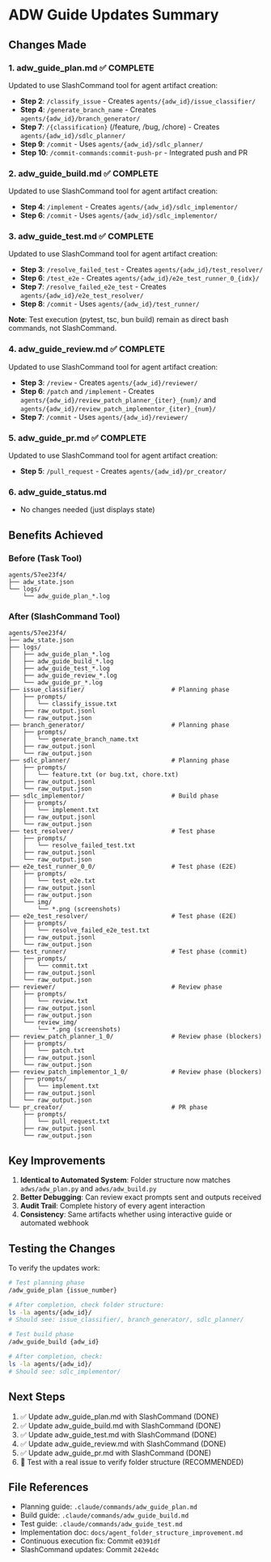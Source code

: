 # ADW Guide Updates Summary

## Changes Made

### 1. adw_guide_plan.md ✅ COMPLETE
Updated to use SlashCommand tool for agent artifact creation:
- **Step 2**: `/classify_issue` - Creates `agents/{adw_id}/issue_classifier/`
- **Step 4**: `/generate_branch_name` - Creates `agents/{adw_id}/branch_generator/`
- **Step 7**: `/{classification}` (/feature, /bug, /chore) - Creates `agents/{adw_id}/sdlc_planner/`
- **Step 9**: `/commit` - Uses `agents/{adw_id}/sdlc_planner/`
- **Step 10**: `/commit-commands:commit-push-pr` - Integrated push and PR

### 2. adw_guide_build.md ✅ COMPLETE
Updated to use SlashCommand tool for agent artifact creation:
- **Step 4**: `/implement` - Creates `agents/{adw_id}/sdlc_implementor/`
- **Step 6**: `/commit` - Uses `agents/{adw_id}/sdlc_implementor/`

### 3. adw_guide_test.md ✅ COMPLETE
Updated to use SlashCommand tool for agent artifact creation:
- **Step 3**: `/resolve_failed_test` - Creates `agents/{adw_id}/test_resolver/`
- **Step 6**: `/test_e2e` - Creates `agents/{adw_id}/e2e_test_runner_0_{idx}/`
- **Step 7**: `/resolve_failed_e2e_test` - Creates `agents/{adw_id}/e2e_test_resolver/`
- **Step 8**: `/commit` - Uses `agents/{adw_id}/test_runner/`

**Note**: Test execution (pytest, tsc, bun build) remain as direct bash commands, not SlashCommand.

### 4. adw_guide_review.md ✅ COMPLETE
Updated to use SlashCommand tool for agent artifact creation:
- **Step 3**: `/review` - Creates `agents/{adw_id}/reviewer/`
- **Step 6**: `/patch` and `/implement` - Creates `agents/{adw_id}/review_patch_planner_{iter}_{num}/` and `agents/{adw_id}/review_patch_implementor_{iter}_{num}/`
- **Step 7**: `/commit` - Uses `agents/{adw_id}/reviewer/`

### 5. adw_guide_pr.md ✅ COMPLETE
Updated to use SlashCommand tool for agent artifact creation:
- **Step 5**: `/pull_request` - Creates `agents/{adw_id}/pr_creator/`

### 6. adw_guide_status.md
- No changes needed (just displays state)

## Benefits Achieved

### Before (Task Tool)
```
agents/57ee23f4/
├── adw_state.json
└── logs/
    └── adw_guide_plan_*.log
```

### After (SlashCommand Tool)
```
agents/57ee23f4/
├── adw_state.json
├── logs/
│   ├── adw_guide_plan_*.log
│   ├── adw_guide_build_*.log
│   ├── adw_guide_test_*.log
│   ├── adw_guide_review_*.log
│   └── adw_guide_pr_*.log
├── issue_classifier/                        # Planning phase
│   ├── prompts/
│   │   └── classify_issue.txt
│   ├── raw_output.jsonl
│   └── raw_output.json
├── branch_generator/                        # Planning phase
│   ├── prompts/
│   │   └── generate_branch_name.txt
│   ├── raw_output.jsonl
│   └── raw_output.json
├── sdlc_planner/                            # Planning phase
│   ├── prompts/
│   │   └── feature.txt (or bug.txt, chore.txt)
│   ├── raw_output.jsonl
│   └── raw_output.json
├── sdlc_implementor/                        # Build phase
│   ├── prompts/
│   │   └── implement.txt
│   ├── raw_output.jsonl
│   └── raw_output.json
├── test_resolver/                           # Test phase
│   ├── prompts/
│   │   └── resolve_failed_test.txt
│   ├── raw_output.jsonl
│   └── raw_output.json
├── e2e_test_runner_0_0/                     # Test phase (E2E)
│   ├── prompts/
│   │   └── test_e2e.txt
│   ├── raw_output.jsonl
│   ├── raw_output.json
│   └── img/
│       └── *.png (screenshots)
├── e2e_test_resolver/                       # Test phase (E2E)
│   ├── prompts/
│   │   └── resolve_failed_e2e_test.txt
│   ├── raw_output.jsonl
│   └── raw_output.json
├── test_runner/                             # Test phase (commit)
│   ├── prompts/
│   │   └── commit.txt
│   ├── raw_output.jsonl
│   └── raw_output.json
├── reviewer/                                # Review phase
│   ├── prompts/
│   │   └── review.txt
│   ├── raw_output.jsonl
│   ├── raw_output.json
│   └── review_img/
│       └── *.png (screenshots)
├── review_patch_planner_1_0/                # Review phase (blockers)
│   ├── prompts/
│   │   └── patch.txt
│   ├── raw_output.jsonl
│   └── raw_output.json
├── review_patch_implementor_1_0/            # Review phase (blockers)
│   ├── prompts/
│   │   └── implement.txt
│   ├── raw_output.jsonl
│   └── raw_output.json
└── pr_creator/                              # PR phase
    ├── prompts/
    │   └── pull_request.txt
    ├── raw_output.jsonl
    └── raw_output.json
```

## Key Improvements

1. **Identical to Automated System**: Folder structure now matches `adws/adw_plan.py` and `adws/adw_build.py`
2. **Better Debugging**: Can review exact prompts sent and outputs received
3. **Audit Trail**: Complete history of every agent interaction
4. **Consistency**: Same artifacts whether using interactive guide or automated webhook

## Testing the Changes

To verify the updates work:

```bash
# Test planning phase
/adw_guide_plan {issue_number}

# After completion, check folder structure:
ls -la agents/{adw_id}/
# Should see: issue_classifier/, branch_generator/, sdlc_planner/

# Test build phase
/adw_guide_build {adw_id}

# After completion, check:
ls -la agents/{adw_id}/
# Should see: sdlc_implementor/
```

## Next Steps

1. ✅ Update adw_guide_plan.md with SlashCommand (DONE)
2. ✅ Update adw_guide_build.md with SlashCommand (DONE)
3. ✅ Update adw_guide_test.md with SlashCommand (DONE)
4. ✅ Update adw_guide_review.md with SlashCommand (DONE)
5. ✅ Update adw_guide_pr.md with SlashCommand (DONE)
6. 🧪 Test with a real issue to verify folder structure (RECOMMENDED)

## File References

- Planning guide: `.claude/commands/adw_guide_plan.md`
- Build guide: `.claude/commands/adw_guide_build.md`
- Test guide: `.claude/commands/adw_guide_test.md`
- Implementation doc: `docs/agent_folder_structure_improvement.md`
- Continuous execution fix: Commit `e0391df`
- SlashCommand updates: Commit `242e4dc`
